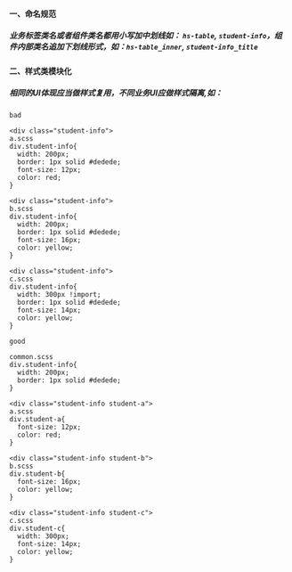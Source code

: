 #### 一、命名规范
##### 业务标签类名或者组件类名都用小写加中划线如： `hs-table`, `student-info`，组件内部类名追加下划线形式，如：`hs-table_inner`, `student-info_title`
#### 二、样式类模块化
##### 相同的UI体现应当做样式复用，不同业务UI应做样式隔离,如：
`bad`
```
<div class="student-info">
a.scss
div.student-info{
  width: 200px;
  border: 1px solid #dedede;
  font-size: 12px;
  color: red;
}

<div class="student-info">
b.scss
div.student-info{
  width: 200px;
  border: 1px solid #dedede;
  font-size: 16px;
  color: yellow;
}

<div class="student-info">
c.scss
div.student-info{
  width: 300px !import;
  border: 1px solid #dedede;
  font-size: 14px;
  color: yellow;
}
```
`good`
```
common.scss
div.student-info{
  width: 200px;
  border: 1px solid #dedede;
}

<div class="student-info student-a">
a.scss
div.student-a{
  font-size: 12px;
  color: red;
}

<div class="student-info student-b">
b.scss
div.student-b{
  font-size: 16px;
  color: yellow;
}

<div class="student-info student-c">
c.scss
div.student-c{
  width: 300px;
  font-size: 14px;
  color: yellow;
}

```